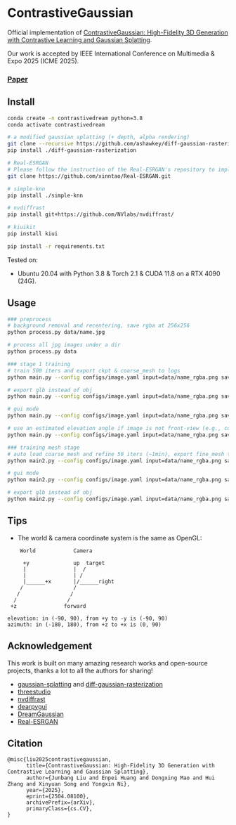 # ContrastiveGaussian

Official implementation of [ContrastiveGaussian: High-Fidelity 3D Generation with Contrastive Learning and Gaussian Splatting](https://arxiv.org/abs/2309.16653). 

Our work is accepted by IEEE International Conference on Multimedia & Expo 2025 (ICME 2025).

### [Paper](https://arxiv.org/abs/2504.08100)

## Install

```bash
conda create -n contrastivedream python=3.8
conda activate contrastivedream

# a modified gaussian splatting (+ depth, alpha rendering)
git clone --recursive https://github.com/ashawkey/diff-gaussian-rasterization
pip install ./diff-gaussian-rasterization

# Real-ESRGAN
# Please follow the instruction of the Real-ESRGAN's repository to implement the Real-ESRGAN
git clone https://github.com/xinntao/Real-ESRGAN.git

# simple-knn
pip install ./simple-knn

# nvdiffrast
pip install git+https://github.com/NVlabs/nvdiffrast/

# kiuikit
pip install kiui

pip install -r requirements.txt

```

Tested on:

- Ubuntu 20.04 with Python 3.8 & Torch 2.1 & CUDA 11.8 on a RTX 4090 (24G).

## Usage

```bash
### preprocess
# background removal and recentering, save rgba at 256x256
python process.py data/name.jpg

# process all jpg images under a dir
python process.py data

### stage 1 training
# train 500 iters and export ckpt & coarse_mesh to logs 
python main.py --config configs/image.yaml input=data/name_rgba.png save_path=name

# export glb instead of obj
python main.py --config configs/image.yaml input=data/name_rgba.png save_path=name mesh_format=glb

# gui mode 
python main.py --config configs/image.yaml input=data/name_rgba.png save_path=name gui=True

# use an estimated elevation angle if image is not front-view (e.g., common looking-down image can use -30)
python main.py --config configs/image.yaml input=data/name_rgba.png save_path=name elevation=-30

### training mesh stage
# auto load coarse_mesh and refine 50 iters (~1min), export fine_mesh to logs
python main2.py --config configs/image.yaml input=data/name_rgba.png save_path=name

# gui mode
python main2.py --config configs/image.yaml input=data/name_rgba.png save_path=name gui=True

# export glb instead of obj
python main2.py --config configs/image.yaml input=data/name_rgba.png save_path=name mesh_format=glb
```

## Tips
* The world & camera coordinate system is the same as OpenGL:
```
    World            Camera        
  
     +y              up  target                                              
     |               |  /                                            
     |               | /                                                
     |______+x       |/______right                                      
    /                /         
   /                /          
  /                /           
 +z               forward           

elevation: in (-90, 90), from +y to -y is (-90, 90)
azimuth: in (-180, 180), from +z to +x is (0, 90)
```

## Acknowledgement

This work is built on many amazing research works and open-source projects, thanks a lot to all the authors for sharing!

- [gaussian-splatting](https://github.com/graphdeco-inria/gaussian-splatting) and [diff-gaussian-rasterization](https://github.com/graphdeco-inria/diff-gaussian-rasterization)
- [threestudio](https://github.com/threestudio-project/threestudio)
- [nvdiffrast](https://github.com/NVlabs/nvdiffrast)
- [dearpygui](https://github.com/hoffstadt/DearPyGui)
- [DreamGaussian](https://github.com/dreamgaussian/dreamgaussian)
- [Real-ESRGAN](https://github.com/xinntao/Real-ESRGAN)

## Citation

```
@misc{liu2025contrastivegaussian,
      title={ContrastiveGaussian: High-Fidelity 3D Generation with Contrastive Learning and Gaussian Splatting}, 
      author={Junbang Liu and Enpei Huang and Dongxing Mao and Hui Zhang and Xinyuan Song and Yongxin Ni},
      year={2025},
      eprint={2504.08100},
      archivePrefix={arXiv},
      primaryClass={cs.CV}, 
}
```
